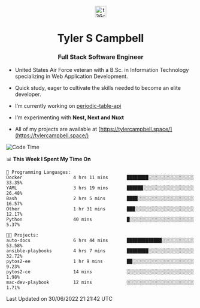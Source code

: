 <p align="center">
<a href="https://www.linkedin.com/in/t36campbell" target="blank"><img align="center" src="https://ik.imagekit.io/t36campbell/Portfolio/linkedin.png.original_m8bbGgPh6.png" alt="t36campbell" height="30" width="30" /></a>
</p>
<h1 align="center">Tyler S Campbell</h1>
<h3 align="center">Full Stack Software Engineer</h3>

* United States Air Force veteran with a B.Sc. in Information Technology specializing in Web Application Development. 

* Quick study, eager to cultivate the skills needed to become an elite developer.

* I’m currently working on [periodic-table-api](https://github.com/t36campbell/periodic-table-api)

* I’m experimenting with **Nest, Next and Nuxt**

* All of my projects are available at [https://tylercampbell.space/](https://tylercampbell.space/)

<!--START_SECTION:waka-->
![Code Time](http://img.shields.io/badge/Code%20Time-1%2C683%20hrs%2020%20mins-blue)

📊 **This Week I Spent My Time On** 

```text
💬 Programming Languages: 
Docker                   4 hrs 11 mins       ████████░░░░░░░░░░░░░░░░░   33.35% 
YAML                     3 hrs 19 mins       ██████░░░░░░░░░░░░░░░░░░░   26.48% 
Bash                     2 hrs 5 mins        ████░░░░░░░░░░░░░░░░░░░░░   16.57% 
Other                    1 hr 31 mins        ███░░░░░░░░░░░░░░░░░░░░░░   12.17% 
Python                   40 mins             █░░░░░░░░░░░░░░░░░░░░░░░░   5.37%

🐱‍💻 Projects: 
auto-docs                6 hrs 44 mins       █████████████░░░░░░░░░░░░   53.58% 
ansible-playbooks        4 hrs 7 mins        ████████░░░░░░░░░░░░░░░░░   32.72% 
pytos2-ee                1 hr 9 mins         ██░░░░░░░░░░░░░░░░░░░░░░░   9.23% 
pytos2-ce                14 mins             ░░░░░░░░░░░░░░░░░░░░░░░░░   1.98% 
mac-dev-playbook         12 mins             ░░░░░░░░░░░░░░░░░░░░░░░░░   1.71%

```


 Last Updated on 30/06/2022 21:21:42 UTC
<!--END_SECTION:waka-->

